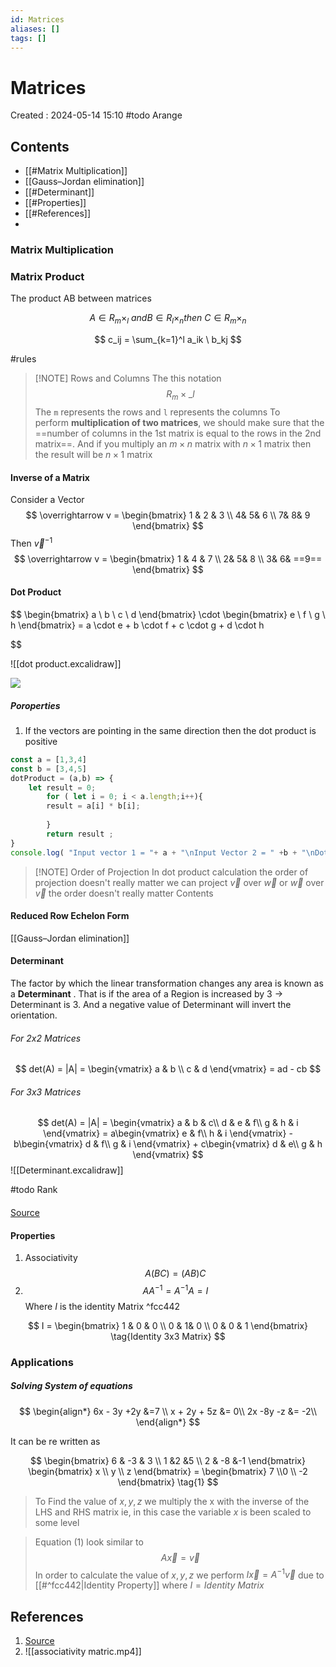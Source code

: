 ```yaml
---
id: Matrices
aliases: []
tags: []
---
```


# Matrices

Created : 2024-05-14 15:10
#todo Arange

## Contents

- [[#Matrix Multiplication]]
- [[Gauss–Jordan elimination]]
- [[#Determinant]]
- [[#Properties]]
- [[#References]]
-

### Matrix Multiplication

### Matrix Product

The product AB between matrices

$$
A \in R_m\times_l\  and B \in R_l \times _n
then \ C \in R_m \times _n
$$

$$
c_ij = \sum_{k=1}^l a_ik \ b_kj
$$

#rules

> [!NOTE] Rows and Columns
> The this notation
> $$ R_m \times \_l $$
> The `m` represents the rows and `l` represents the columns
> To perform **multiplication of two matrices**, we should make sure that the ==number of columns in the 1st matrix is equal to the rows in the 2nd matrix==. 
> And if you multiply an $m\times n$ matrix with $n\times 1$ matrix then the result will be $n\times 1$ matrix 

#### Inverse of a Matrix 
Consider a Vector 
$$
\overrightarrow v = \begin{bmatrix} 1 & 2 & 3  \\  4& 5& 6  \\ 7& 8& 9 \end{bmatrix}
$$
Then $\overrightarrow v^{-1}$
$$
\overrightarrow v = \begin{bmatrix} 1 & 4 & 7  \\  2& 5& 8  \\ 3& 6& ==9== \end{bmatrix}
$$


#### Dot Product
$$
\begin{bmatrix}
a  \\ b   \\  c  \\  d 
\end{bmatrix}
\cdot 
\begin{bmatrix}
e \\ f   \\  g  \\  h 
\end{bmatrix} = 
a \cdot e  + b \cdot f  +   c \cdot g  +  d \cdot h 

$$

![[dot product.excalidraw]]

![](https://www.mathsisfun.com/algebra/images/matrix-multiply-a.svg)
##### Poroperties
1. If the vectors are pointing in the same direction then the dot product is positive



```js
const a = [1,3,4] 
const b = [3,4,5]
dotProduct = (a,b) => {
	let result = 0;
		for ( let i = 0; i < a.length;i++){
		result = a[i] * b[i];
		
		}
		return result ;
}
console.log( "Input vector 1 = "+ a + "\nInput Vector 2 = " +b + "\nDot Product = " + dotProduct(a ,b))
```

> [!NOTE] Order of Projection
> In dot product calculation the order of projection doesn't really matter we can project $\overrightarrow v$ over $\overrightarrow w$ or $\overrightarrow w$ over $\overrightarrow v$ the order doesn't really matter
> Contents





#### Reduced Row Echelon Form

[[Gauss–Jordan elimination]]

#### Determinant

The factor by which the linear transformation changes any area is known as a **Determinant** . That is if the area of a Region is increased by 3 -> Determinant is 3. And a negative value of Determinant will invert the orientation.

###### For 2x2 Matrices

$$
det(A) = |A| = \begin{vmatrix}
a & b  \\ c & d
\end{vmatrix} = ad - cb 
$$

###### For 3x3 Matrices

$$
det(A) = |A| = \begin{vmatrix}
a & b & c\\
d & e & f\\
g & h & i
\end{vmatrix} = a\begin{vmatrix}
e & f\\
h & i
\end{vmatrix} - b\begin{vmatrix}
d & f\\
g & i
\end{vmatrix} + c\begin{vmatrix}
d & e\\
g & h
\end{vmatrix}
$$
![[Determinant.excalidraw]]

<!-- TODO: -->
#todo Rank





#### 

[Source](https://youtu.be/aAFP5wsmH2k?si=6OVmgu5MlKmEk48q)

#### Properties

1. Associativity
   $$
   A(BC) = (AB)C
   $$
2. $$
      AA^{-1} = A^{-1}A = I
   $$
   Where $I$ is the identity Matrix ^fcc442

$$
 I = \begin{bmatrix}
  1 & 0 & 0 \\ 0 & 1& 0 \\ 0 & 0 & 1 \end{bmatrix} \tag{Identity 3x3 Matrix}
$$

### Applications

##### Solving System of equations

$$
\begin{align*}
6x - 3y  +2y &=7 \\
x + 2y + 5z &= 0\\
2x -8y -z &= -2\\
\end{align*}
$$

It can be re written as

$$
\begin{bmatrix}
6  & -3 & 3  \\  1 &2 &5 \\ 2 & -8 &-1
\end{bmatrix}
\begin{bmatrix} x \\ y \\ z \end{bmatrix}
= \begin{bmatrix} 7 \\0  \\  -2 \end{bmatrix} \tag{1}
$$

> To Find the value of $x,y,z$ we multiply the x with the inverse of the LHS and RHS matrix ie, in this case the variable $x$ is been scaled to some level

>Equation $(1)$ look similar to 
>$$
A \overrightarrow x = \overrightarrow v
>$$
> In order to calculate the value of $x,y,z$ we perform $I \overrightarrow x = A^{-1} \overrightarrow v$ due to [[#^fcc442|Identity Property]] where $I = Identity\ Matrix$  
## References

1. [Source](https://youtu.be/aAFP5wsmH2k?si=6OVmgu5MlKmEk48q)
2. ![[associativity matric.mp4]]
